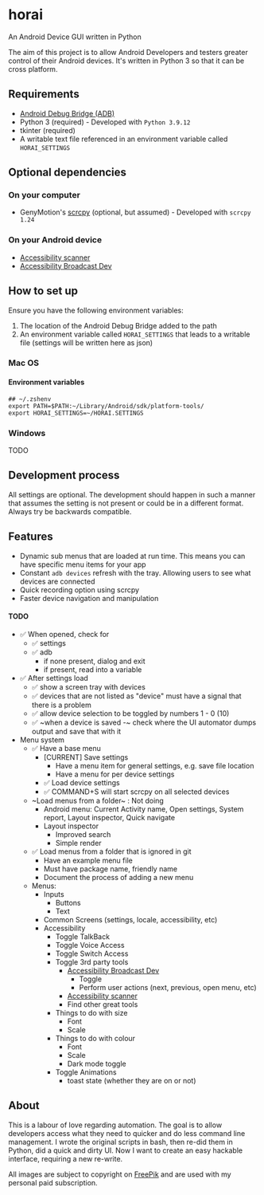 # horai
An Android Device GUI written in Python

The aim of this project is to allow Android Developers and testers greater control of their Android devices. It's written in Python 3 so that it can be cross platform.

## Requirements
  - [Android Debug Bridge (ADB)][1]
  - Python 3 (required) - Developed with `Python 3.9.12`
  - tkinter (required)
  - A writable text file referenced in an environment variable called `HORAI_SETTINGS`

## Optional dependencies

### On your computer
  - GenyMotion's [scrcpy][0] (optional, but assumed) - Developed with `scrcpy 1.24`

### On your Android device
  - [Accessibility scanner][4]
  - [Accessibility Broadcast Dev][3]

## How to set up

Ensure you have the following environment variables:
1. The location of the Android Debug Bridge added to the path
2. An environment variable called `HORAI_SETTINGS` that leads to a writable file (settings will be written here as json)

### Mac OS

#### Environment variables
```
## ~/.zshenv
export PATH=$PATH:~/Library/Android/sdk/platform-tools/
export HORAI_SETTINGS=~/HORAI.SETTINGS
```


### Windows

TODO

## Development process

All settings are optional. The development should happen in such a manner that assumes the setting is not present or could be in a different format. Always try be backwards compatible.

## Features

  - Dynamic sub menus that are loaded at run time. This means you can have specific menu items for your app
  - Constant `adb devices` refresh with the tray. Allowing users to see what devices are connected
  - Quick recording option using scrcpy
  - Faster device navigation and manipulation

#### TODO
  - :white_check_mark: When opened, check for
    - :white_check_mark: settings
    - :white_check_mark: adb
      - if none present, dialog and exit
      - if present, read into a variable
  - :white_check_mark: After settings load
    - :white_check_mark: show a screen tray with devices
    - :white_check_mark: devices that are not listed as "device" must have a signal that there is a problem
    - :white_check_mark: allow device selection to be toggled by numbers 1 - 0 (10)
    - :white_check_mark: ~when a device is saved -~ check where the UI automator dumps output and save that with it
  - Menu system
    - :white_check_mark: Have a base menu
      - [CURRENT] Save settings
        - Have a menu item for general settings, e.g. save file location
        - Have a menu for per device settings
      - :white_check_mark: Load device settings
      - :white_check_mark: COMMAND+S will start scrcpy on all selected devices
    - ~Load menus from a folder~ : Not doing
      - Android menu: Current Activity name, Open settings, System report, Layout inspector, Quick navigate
      - Layout inspector
        - Improved search
        - Simple render
    - :white_check_mark: Load menus from a folder that is ignored in git
      - Have an example menu file
      - Must have package name, friendly name
      - Document the process of adding a new menu
    - Menus:
      - Inputs
        - Buttons
        - Text
      - Common Screens (settings, locale, accessibility, etc)
      - Accessibility
        - Toggle TalkBack
        - Toggle Voice Access
        - Toggle Switch Access
        - Toggle 3rd party tools
          - [Accessibility Broadcast Dev][3]
            - Toggle
            - Perform user actions (next, previous, open menu, etc)
          - [Accessibility scanner][4]
          - Find other great tools
        - Things to do with size
          - Font
          - Scale
        - Things to do with colour
          - Font
          - Scale
          - Dark mode toggle
        - Toggle Animations
          - toast state (whether they are on or not)

## About
This is a labour of love regarding automation. The goal is to allow developers access what they need to quicker and do less command line management. I wrote the original scripts in bash, then re-did them in Python, did a quick and dirty UI. Now I want to create an easy hackable interface, requiring a new re-write.

All images are subject to copyright on [FreePik][2] and are used with my personal paid subscription.


  [0]: https://github.com/Genymobile/scrcpy
  [1]: https://developer.android.com/studio/command-line/adb
  [2]: https://www.freepik.com
  [3]: https://github.com/qbalsdon/accessibility_broadcast_dev
  [4]: https://play.google.com/store/apps/details?id=com.google.android.apps.accessibility.auditor
